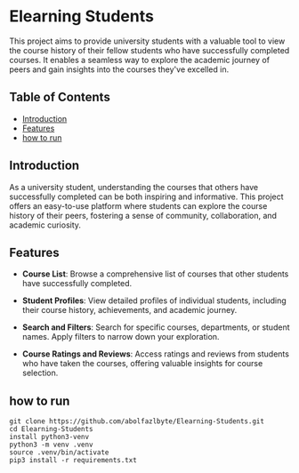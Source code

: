 # Elearning Students

This project aims to provide university students with a valuable tool to view the course history of their fellow students who have successfully completed courses. It enables a seamless way to explore the academic journey of peers and gain insights into the courses they've excelled in.

## Table of Contents

- [Introduction](#introduction)
- [Features](#features)
- [how to run](#how-to-run)
  
## Introduction

As a university student, understanding the courses that others have successfully completed can be both inspiring and informative. This project offers an easy-to-use platform where students can explore the course history of their peers, fostering a sense of community, collaboration, and academic curiosity.

## Features

- **Course List**: Browse a comprehensive list of courses that other students have successfully completed.

- **Student Profiles**: View detailed profiles of individual students, including their course history, achievements, and academic journey.

- **Search and Filters**: Search for specific courses, departments, or student names. Apply filters to narrow down your exploration.

- **Course Ratings and Reviews**: Access ratings and reviews from students who have taken the courses, offering valuable insights for course selection.

## how to run
```
git clone https://github.com/abolfazlbyte/Elearning-Students.git
cd Elearning-Students
install python3-venv
python3 -m venv .venv
source .venv/bin/activate
pip3 install -r requirements.txt
```
